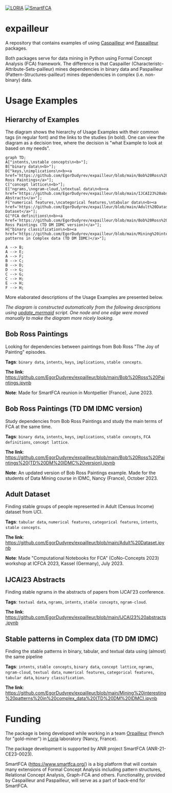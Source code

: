 [![LORIA](https://img.shields.io/badge/Made_in-LORIA-61acdf)](https://www.loria.fr/)
[![SmartFCA](https://img.shields.io/badge/Funded_by-SmartFCA-537cbb)](https://www.smartfca.org)

# expailleur

A repository that contains examples of using [Caspailleur](https://github.com/EgorDudyrev/caspailleur) and [Paspailleur](https://github.com/EgorDudyrev/paspailleur) packages.

Both packages serve for data mining in Python using Formal Concept Analysis (FCA) framework. The difference is that Caspailler (Characteristc-Attribute-Sets-pailleur) mines dependencies in binary data and Paspailleur (Pattern-Structures-pailleur) mines dependencies in complex (i.e. non-binary) data.

# Usage Examples

## Hierarchy of Examples
The diagram shows the hierarchy of Usage Examples with their common tags (in regular font) and the links to the studies (in bold).
One can view the diagram as a decision tree, where the decision is "what Example to look at based on my needs".

```mermaid
graph TD;
A["intents,\nstable concepts\n<b>"];
B["binary data\n<b>"];
D["keys,\nimplications\n<b><a href='https://github.com/EgorDudyrev/expailleur/blob/main/Bob%20Ross%20Paintings.ipynb'>Bob Ross Paintings</a>"];
C["concept lattice\n<b>"];
E["ngrams,\nngram-cloud,\ntextual data\n<b><a href='https://github.com/EgorDudyrev/expailleur/blob/main/IJCAI23%20abstracts.ipynb'>IJCAI23 Abstracts</a>"];
F["numerical features,\ncategorical features,\ntabular data\n<b><a href='https://github.com/EgorDudyrev/expailleur/blob/main/Adult%20Dataset.ipynb'>Adult Dataset</a>"];
G["FCA definitions\n<b><a href='https://github.com/EgorDudyrev/expailleur/blob/main/Bob%20Ross%20Paintings%20(TD%20DM%20IDMC%20version).ipynb'>Bob Ross Paintings (TD DM IDMC version)</a>"];
H["binary classification\n<b><a href='https://github.com/EgorDudyrev/expailleur/blob/main/Mining%20interesting%20patterns%20in%20complex_data%20(TD%20DM%20IDMC).ipynb'>Stable patterns in Complex data (TD DM IDMC)</a>"];

A --> B;
A --> E;
A --> F;
B --> C;
B --> D;
D --> G;
C --> G;
C --> H;
E --> H;
F --> H;
```

More elaborated descriptions of the Usage Examples are presented below.

_The diagram is constructed automatically from the following descriptions using [update_mermaid](https://github.com/EgorDudyrev/expailleur/blob/main/update_mermaid.py) script.
One node and one edge were moved manually to make the diagram more nicely looking._

## Bob Ross Paintings

Looking for dependencies between paintings from Bob Ross "The Joy of Painting" episodes.

**Tags**: `binary data`, `intents`, `keys`, `implications`, `stable concepts`.

**The link**: https://github.com/EgorDudyrev/expailleur/blob/main/Bob%20Ross%20Paintings.ipynb

**Note**: Made for SmartFCA reunion in Montpellier (France), June 2023.

## Bob Ross Paintings (TD DM IDMC version)

Study dependencies from Bob Ross Paintings and study the main terms of FCA at the same time.

**Tags**: `binary data`, `intents`, `keys`, `implications`, `stable concepts`, `FCA definitions`, `concept lattice`.

**The link**: https://github.com/EgorDudyrev/expailleur/blob/main/Bob%20Ross%20Paintings%20(TD%20DM%20IDMC%20version).ipynb

**Note**: An updated version of Bob Ross Paintings example. Made for the students of Data Mining course in IDMC, Nancy (France), October 2023.

## Adult Dataset

Finding stable groups of people represented in Adult (Census Income) dataset from UCI.

**Tags**: `tabular data`, `numerical features`, `categorical features`, `intents`, `stable concepts`.

**The link**: https://github.com/EgorDudyrev/expailleur/blob/main/Adult%20Dataset.ipynb

**Note**: Made "Computational Notebooks for FCA" (CoNo-Concepts 2023) workshop at ICFCA 2023, Kassel (Germany), July 2023.


## IJCAI23 Abstracts

Finding stable ngrams in the abstracts of papers from IJCAI'23 conference.

**Tags**: `textual data`, `ngrams`, `intents`, `stable concepts`, `ngram-cloud`.

**The link**: https://github.com/EgorDudyrev/expailleur/blob/main/IJCAI23%20abstracts.ipynb


## Stable patterns in Complex data (TD DM IDMC)

Finding the stable patterns in binary, tabular, and textual data using (almost) the same pipeline 

**Tags**: `intents`, `stable concepts`, `binary data`, `concept lattice`, `ngrams`, `ngram-cloud`, `textual data`, `numerical features`, `categorical features`, `tabular data`, `binary classification`.

**The link**: https://github.com/EgorDudyrev/expailleur/blob/main/Mining%20interesting%20patterns%20in%20complex_data%20(TD%20DM%20IDMC).ipynb



# Funding
The package is being developed while working in a team [Orpailleur](https://orpailleur.loria.fr) (french for "gold-miner") in [Loria](https://www.loria.fr) laboratory (Nancy, France). 

The package development is supported by ANR project SmartFCA (ANR-21-CE23-0023).

SmartFCA (https://www.smartfca.org/) is a big platform that will contain many extensions of Formal Concept Analysis including pattern structures, Relational Concept Analysis, Graph-FCA and others. Functionality, provided by Caspailleur and Paspailleur, will serve as a part of back-end for SmartFCA.

